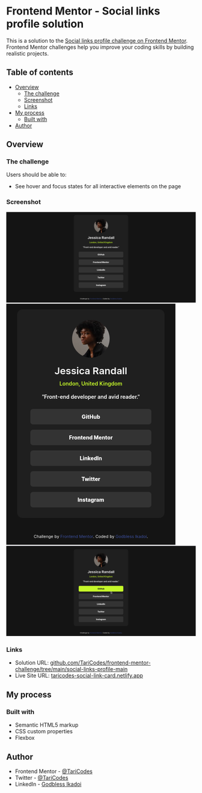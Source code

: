 # Frontend Mentor - Social links profile solution

This is a solution to the [Social links profile challenge on Frontend Mentor](https://www.frontendmentor.io/challenges/social-links-profile-UG32l9m6dQ). Frontend Mentor challenges help you improve your coding skills by building realistic projects. 

## Table of contents

- [Overview](#overview)
  - [The challenge](#the-challenge)
  - [Screenshot](#screenshot)
  - [Links](#links)
- [My process](#my-process)
  - [Built with](#built-with)
- [Author](#author)

## Overview

### The challenge

Users should be able to:

- See hover and focus states for all interactive elements on the page

### Screenshot

![Desktop View](assets/images/Screenshots/Screenshot-Desktop.png)
![Mobile View](assets/images/Screenshots/Screenshot-mobile.png)
![Active Mode](assets/images/Screenshots/Screenshot-active.png)

### Links

- Solution URL: [github.com/TariCodes/frontend-mentor-challenge/tree/main/social-links-profile-main](https://github.com/TariCodes/frontend-mentor-challenge/tree/main/social-links-profile-main)
- Live Site URL: [taricodes-social-link-card.netlify.app](https://taricodes-social-link-card.netlify.app)

## My process

### Built with

- Semantic HTML5 markup
- CSS custom properties
- Flexbox

## Author

- Frontend Mentor - [@TariCodes](https://www.frontendmentor.io/profile/@TariCodes)
- Twitter - [@TariCodes](https://www.twitter.com/@TariCodes)
- LinkedIn - [Godbless Ikadoi](https://www.linkedin.com/in/godbless-ikadoi-b61b042b0)
